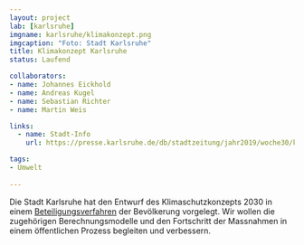 ```yaml
---
layout: project
lab: [karlsruhe]
imgname: karlsruhe/klimakonzept.png
imgcaption: "Foto: Stadt Karlsruhe"
title: Klimakonzept Karlsruhe
status: Laufend

collaborators:
- name: Johannes Eickhold
- name: Andreas Kugel
- name: Sebastian Richter
- name: Martin Weis

links:
  - name: Stadt-Info
    url: https://presse.karlsruhe.de/db/stadtzeitung/jahr2019/woche30/klimaschutzkonzept_2030_gehandelt_wird_bereits_jetzt.html

tags:
- Umwelt
    
---
```


Die Stadt Karlsruhe hat den Entwurf des Klimaschutzkonzepts 2030 in einem [Beteiligungsverfahren](https://beteiligung.karlsruhe.de/content/bbv/details/90/) der Bevölkerung vorgelegt.
Wir wollen die zugehörigen Berechnungsmodelle und den Fortschritt der Massnahmen in einem öffentlichen Prozess begleiten und verbessern.

